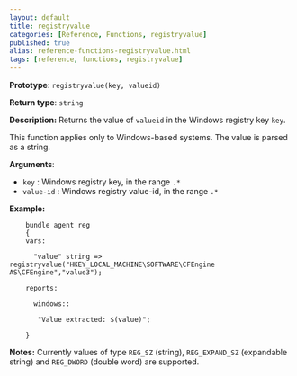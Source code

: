 ```yaml
---
layout: default
title: registryvalue
categories: [Reference, Functions, registryvalue]
published: true
alias: reference-functions-registryvalue.html
tags: [reference, functions, registryvalue]
---
```


**Prototype**: `registryvalue(key, valueid)`

**Return type**: `string`

**Description:** Returns the value of `valueid` in the Windows registry key 
`key`.

This function applies only to Windows-based systems. The value is parsed as a 
string.

**Arguments**:

* `key` : Windows registry key, in the range `.*`
* `value-id` : Windows registry value-id, in the range `.*`

**Example:**

```cf3
    bundle agent reg
    {
    vars:

      "value" string => registryvalue("HKEY_LOCAL_MACHINE\SOFTWARE\CFEngine AS\CFEngine","value3");

    reports:

      windows::

       "Value extracted: $(value)";

    }
```

**Notes:** Currently values of type `REG_SZ` (string), `REG_EXPAND_SZ` 
(expandable string) and `REG_DWORD` (double word) are supported.
